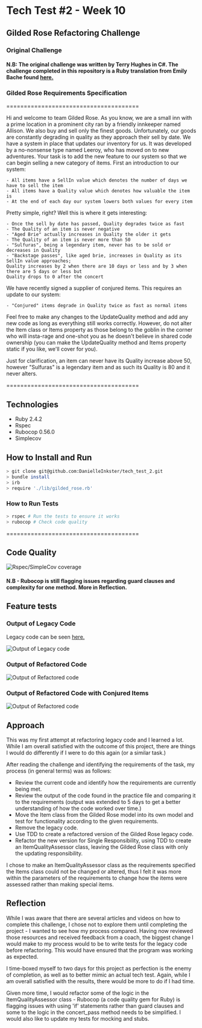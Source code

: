 # Tech Test #2 - Week 10

## Gilded Rose Refactoring Challenge

### Original Challenge 
#### N.B: The original challenge was written by Terry Hughes in C#. The challenge completed in this repository is a Ruby translation from Emily Bache found [here.](https://github.com/emilybache/GildedRose-Refactoring-Kata "Translated code source")

### Gilded Rose Requirements Specification
======================================

Hi and welcome to team Gilded Rose. As you know, we are a small inn with a prime location in a
prominent city ran by a friendly innkeeper named Allison. We also buy and sell only the finest goods.
Unfortunately, our goods are constantly degrading in quality as they approach their sell by date. We
have a system in place that updates our inventory for us. It was developed by a no-nonsense type named
Leeroy, who has moved on to new adventures. Your task is to add the new feature to our system so that
we can begin selling a new category of items. First an introduction to our system:

	- All items have a SellIn value which denotes the number of days we have to sell the item
	- All items have a Quality value which denotes how valuable the item is
	- At the end of each day our system lowers both values for every item

Pretty simple, right? Well this is where it gets interesting:

	- Once the sell by date has passed, Quality degrades twice as fast
	- The Quality of an item is never negative
	- "Aged Brie" actually increases in Quality the older it gets
	- The Quality of an item is never more than 50
	- "Sulfuras", being a legendary item, never has to be sold or decreases in Quality
	- "Backstage passes", like aged brie, increases in Quality as its SellIn value approaches;
	Quality increases by 2 when there are 10 days or less and by 3 when there are 5 days or less but
	Quality drops to 0 after the concert

We have recently signed a supplier of conjured items. This requires an update to our system:

	- "Conjured" items degrade in Quality twice as fast as normal items

Feel free to make any changes to the UpdateQuality method and add any new code as long as everything
still works correctly. However, do not alter the Item class or Items property as those belong to the
goblin in the corner who will insta-rage and one-shot you as he doesn't believe in shared code
ownership (you can make the UpdateQuality method and Items property static if you like, we'll cover
for you).

Just for clarification, an item can never have its Quality increase above 50, however "Sulfuras" is a
legendary item and as such its Quality is 80 and it never alters.

======================================

## Technologies
* Ruby 2.4.2
* Rspec
* Rubocop 0.56.0
* Simplecov

## How to Install and Run
```bash
> git clone git@github.com:DanielleInkster/tech_test_2.git
> bundle install
> irb
> require './lib/gilded_rose.rb'
```
### How to Run Tests
```bash
> rspec # Run the tests to ensure it works
> rubocop # Check code quality
```


======================================

## Code Quality
![Rspec/SimpleCov coverage](Images/rspec.png "Rspec/SimpleCov Coverage")

#### N.B - Rubocop is still flagging issues regarding guard clauses and complexity for one method. More in Reflection.

## Feature tests

### Output of Legacy Code
Legacy code can be seen [here.](https://github.com/emilybache/GildedRose-Refactoring-Kata/blob/master/ruby/gilded_rose.rb "Ruby Legacy Code")

![Output of Legacy code](Images/Legacy_code.png "Output of Legacy code")

### Output of Refactored Code
![Output of Refactored code](Images/Refactored_code.png "Output of Refactored code")

### Output of Refactored Code with Conjured Items
![Output of Refactored code](Images/Refactored_code_wConjured.png "Output of Refactored code")

## Approach

This was my first attempt at refactoring legacy code and I learned a lot. While I am overall satisfied with the outcome of this project, there are things I would do differently if I were to do this again (or a similar task.)

After reading the challenge and identifying the requirements of the task, my process (in general terms) was as follows:

* Review the current code and identify how the requirements are currently being met.
* Review the output of the code found in the practice file and comparing it to the requirements (output was extended to 5 days to get a better understanding of how the code worked over time.)
* Move the Item class from the Gilded Rose model into its own model and test for functionality according to the given requirements.
* Remove the legacy code.
* Use TDD to create a refactored version of the Gilded Rose legacy code.
* Refactor the new version for Single Responsibility, using TDD to create an ItemQualityAssessor class, leaving the Gilded    	Rose class with only the updating responsibility. 

I chose to make an ItemQualityAssessor class as the requirements specified the Items class could not be changed or altered, thus I felt it was more within the parameters of the requirements to change how the items were assessed rather than making special items. 

## Reflection

While I was aware that there are several articles and videos on how to complete this challenge, I chose not to explore them until completing the project - I wanted to see how my process compared. Having now reviewed those resources and received feedback from a coach, the biggest change I would make to my process would to be to write tests for the legacy code before refactoring. This would have ensured that the program was working as expected.

I time-boxed myself to two days for this project as perfection is the enemy of completion, as well as to better mimic an actual tech test. Again, while I am overall satisfied with the results, there would be more to do if I had time. 

Given more time, I would refactor some of the logic in the ItemQualityAssessor class - Rubocop (a code quality gem for Ruby) is flagging issues with using 'if' statements rather than guard clauses and some to the logic in the concert_pass method needs to be simplified. I would also like to update my tests for mocking and stubs. 










